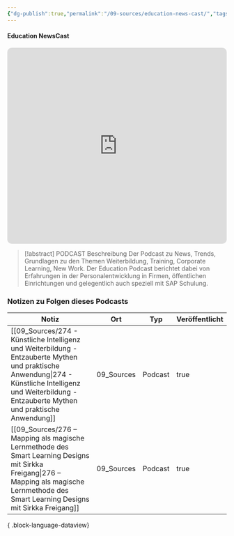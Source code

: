 ```yaml
---
{"dg-publish":true,"permalink":"/09-sources/education-news-cast/","tags":["class/sourceNote"],"noteIcon":""}
---
```



#### Education NewsCast 

<iframe allow="autoplay *; encrypted-media *; fullscreen *; clipboard-write" frameborder="0" height="450" style="width:100%;max-width:660px;overflow:hidden;border-radius:10px;" sandbox="allow-forms allow-popups allow-same-origin allow-scripts allow-storage-access-by-user-activation allow-top-navigation-by-user-activation" src="https://embed.podcasts.apple.com/de/podcast/education-newscast/id1352307529"></iframe>

> [!abstract] PODCAST Beschreibung
> Der Podcast zu News, Trends, Grundlagen zu den Themen Weiterbildung, Training, Corporate Learning, New Work. Der Education Podcast berichtet dabei von Erfahrungen in der Personalentwicklung in Firmen, öffentlichen Einrichtungen und gelegentlich auch speziell mit SAP Schulung.

### Notizen zu Folgen dieses Podcasts
| Notiz                                                                                                                                                                                                        | Ort        | Typ     | Veröffentlicht |
| ------------------------------------------------------------------------------------------------------------------------------------------------------------------------------------------------------------ | ---------- | ------- | -------------- |
| [[09_Sources/274 - Künstliche Intelligenz und Weiterbildung - Entzauberte Mythen und praktische Anwendung\|274 - Künstliche Intelligenz und Weiterbildung - Entzauberte Mythen und praktische Anwendung]] | 09_Sources | Podcast | true           |
| [[09_Sources/276 – Mapping als magische Lernmethode des Smart Learning Designs mit Sirkka Freigang\|276 – Mapping als magische Lernmethode des Smart Learning Designs mit Sirkka Freigang]]               | 09_Sources | Podcast | true           |

{ .block-language-dataview}


